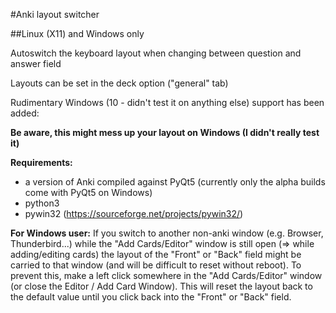 #Anki layout switcher

##Linux (X11) and Windows only 

Autoswitch the keyboard layout when changing between question and answer field

Layouts can be set in the deck option ("general" tab)

Rudimentary Windows (10 - didn't test it on anything else) support has been added:

**Be aware, this might mess up your layout on Windows (I didn't really test it)**

**Requirements:** 

* a version of Anki compiled against PyQt5 (currently only the alpha builds come with PyQt5 on Windows)
* python3
* pywin32 (https://sourceforge.net/projects/pywin32/)

**For Windows user:**
If you switch to another non-anki window (e.g. Browser, Thunderbird...) while the "Add Cards/Editor"  window is still open (=> while adding/editing cards) the layout of the "Front" or "Back" field might be carried to that window (and will be difficult to reset without reboot). To prevent this, make a left click somewhere in the "Add Cards/Editor" window (or close the Editor / Add Card Window). This will reset the layout back to the default value until you click back into the "Front" or "Back" field.  
